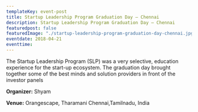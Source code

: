 ```yaml
---
templateKey: event-post
title: Startup Leadership Program Graduation Day – Chennai
description: Startup Leadership Program Graduation Day – Chennai
featuredpost: false
featuredImage: "./startup-leadership-program-graduation-day-chennai.jpg"
eventdate: 2018-04-21
eventtime:  
---
```


<!--StartFragment-->

The Startup Leadership Program (SLP) was a very selective, education experience for the start-up ecosystem. The graduation day brought together some of the best minds and solution providers in front of the investor panels

**Organizer:**
Shyam

**Venue:**
Orangescape, Tharamani
Chennai,Tamilnadu, India

<!--EndFragment-->
